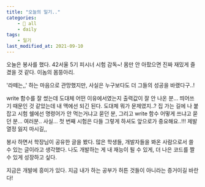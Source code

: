 ```yaml
---
title: "오늘의 일기.."
categories:
    - 📂 all
    - daily
tags:
    - 일기
last_modified_at: 2021-09-10
---
```


오늘은 봉사를 했다. 42서울 5기 피시너 시험 감독~! 몸만 안 아팠으면 진짜 재밌게 즐겼을 것 같다. 이놈의 몸뚱아리.

'라떼는,,' 하는 마음으로 관망했지만, 사실은 누구보다도 더 그들의 성공을 바랬다구..!

write 함수를 잘 썼는데 도대체 어떤 이유에서였는지 출력값이 잘 안 나온 분... 띄어쓰기 때문인 것 같았는데 내 맥에선 되긴 된다. 도대체 뭐가 문제였지..? 집 가는 길에 나 붙잡고 시험 쉘에선 명령어가 안 먹는거냐고 묻던 분, 그리고 write 함수 어떻게 쓰냐고 묻던 분... 여러분.. 사실... 첫 번째 시험은 다들 그렇게 하셔도 앞으로가 중요해요..!!! 제발 열정 잃지 마시길,,

봉사 하면서 학장님이 공유한 글을 봤다. 많은 학생들, 개발자들을 봐온 사람으로서 쓸 수 있는 글이라고 생각했다. 나도 개발하는 게 내 재능이 될 수 있게, 더 나은 코드를 짤 수 있게 성장하고 싶다.

지금은 개발에 흥미가 있다. 지금 내가 하는 공부가 허튼 것들이 아니라는 증거이길 바란다!